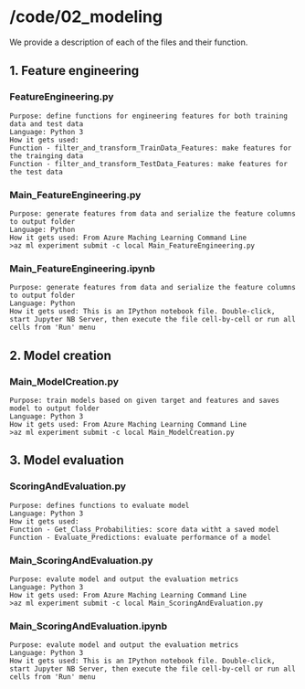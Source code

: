 # /code/02_modeling

We provide a description of each of the files and their function. 

## 1. Feature engineering
### FeatureEngineering.py
    Purpose: define functions for engineering features for both training data and test data
    Language: Python 3
    How it gets used:
    Function - filter_and_transform_TrainData_Features: make features for the trainging data
    Function - filter_and_transform_TestData_Features: make features for the test data
### Main_FeatureEngineering.py
    Purpose: generate features from data and serialize the feature columns to output folder
    Language: Python
    How it gets used: From Azure Maching Learning Command Line
    >az ml experiment submit -c local Main_FeatureEngineering.py

### Main_FeatureEngineering.ipynb
    Purpose: generate features from data and serialize the feature columns to output folder
    Language: Python
    How it gets used: This is an IPython notebook file. Double-click, start Jupyter NB Server, then execute the file cell-by-cell or run all cells from 'Run' menu
    

## 2. Model creation
### Main_ModelCreation.py
    Purpose: train models based on given target and features and saves model to output folder
    Language: Python 3
    How it gets used: From Azure Maching Learning Command Line
    >az ml experiment submit -c local Main_ModelCreation.py

## 3. Model evaluation
### ScoringAndEvaluation.py
    Purpose: defines functions to evaluate model
    Language: Python 3
    How it gets used: 
    Function - Get_Class_Probabilities: score data witht a saved model
    Function - Evaluate_Predictions: evaluate performance of a model
### Main_ScoringAndEvaluation.py
    Purpose: evalute model and output the evaluation metrics
    Language: Python 3
    How it gets used: From Azure Maching Learning Command Line
    >az ml experiment submit -c local Main_ScoringAndEvaluation.py

### Main_ScoringAndEvaluation.ipynb
    Purpose: evalute model and output the evaluation metrics
    Language: Python 3
    How it gets used: This is an IPython notebook file. Double-click, start Jupyter NB Server, then execute the file cell-by-cell or run all cells from 'Run' menu
